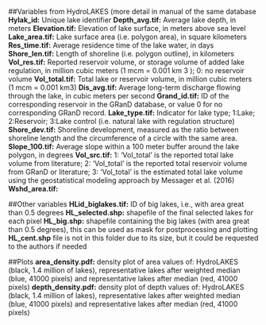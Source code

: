
##Variables from HydroLAKES (more detail in manual of the same database
**Hylak_id:** Unique lake identifier
**Depth_avg.tif:**  Average lake depth, in meters
**Elevation.tif:** Elevation of lake surface, in meters above sea level
**Lake_area.tif:** Lake surface area (i.e. polygon area), in square kilometers
**Res_time.tif:** Average residence time of the lake water, in days
**Shore_len.tif:** Length of shoreline (i.e. polygon outline), in kilometers
**Vol_res.tif:** Reported reservoir volume, or storage volume of added lake regulation, in million cubic meters (1 mcm = 0.001 km 3 ); 0: no reservoir volume
**Vol_total.tif:** Total lake or reservoir volume, in million cubic meters (1 mcm = 0.001 km3)
**Dis_avg.tif:** Average long-term discharge flowing through the lake, in cubic meters per second
**Grand_id.tif:** ID of the corresponding reservoir in the GRanD database, or value 0 for no corresponding GRanD record.
**Lake_type.tif:** Indicator for lake type; 1:Lake; 2:Reservoir; 3:Lake control (i.e. natural lake with regulation structure)
**Shore_dev.tif:** Shoreline development, measured as the ratio between shoreline length and the circumference of a circle with the same area.
**Slope_100.tif:** Average slope within a 100 meter buffer around the lake polygon, in degrees
**Vol_src.tif:** 1: ‘Vol_total’ is the reported total lake volume from literature; 2: ‘Vol_total’ is the reported total reservoir volume from GRanD or literature; 3: ‘Vol_total’ is the estimated total lake volume using the geostatistical modeling approach by Messager et al. (2016)
**Wshd_area.tif:**

##Other variables
**HLid_biglakes.tif:** ID of big lakes, i.e., with area great than 0.5 degrees
**HL_selected.shp:** shapefile of the final selected lakes for each pixel
**HL_big.shp:** shapefile containing the big lakes (with area great than 0.5 degrees), this can be used as mask for postprocessing and plotting
**HL_cent.shp** file is not in this folder due to its size, but it could be requested to the authors if needed

##Plots
**area_density.pdf:** density plot of area values of: HydroLAKES (black, 1.4 million of lakes), representative lakes after weighted median (blue, 41000 pixels) and representative lakes after median (red, 41000 pixels)
**depth_density.pdf:** density plot of depth values of: HydroLAKES (black, 1.4 million of lakes), representative lakes after weighted median (blue, 41000 pixels) and representative lakes after median (red, 41000 pixels)
